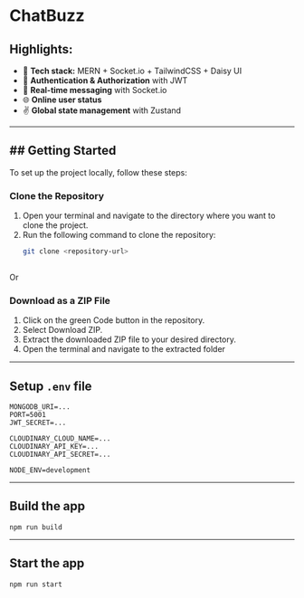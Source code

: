 # ChatBuzz

## Highlights:
- 🚀 **Tech stack:** MERN + Socket.io + TailwindCSS + Daisy UI
- 🍩 **Authentication & Authorization** with JWT
- 🦄 **Real-time messaging** with Socket.io
- 🌐 **Online user status**
- ✌️ **Global state management** with Zustand

---
## ## Getting Started

To set up the project locally, follow these steps:

### Clone the Repository
1. Open your terminal and navigate to the directory where you want to clone the project.
2. Run the following command to clone the repository:
   ```bash
   git clone <repository-url>
  

Or
### Download as a ZIP File
1. Click on the green Code button in the repository.
2. Select Download ZIP.
3. Extract the downloaded ZIP file to your desired directory.
4. Open the terminal and navigate to the extracted folder
---
## Setup `.env` file

```env
MONGODB_URI=...
PORT=5001
JWT_SECRET=...

CLOUDINARY_CLOUD_NAME=...
CLOUDINARY_API_KEY=...
CLOUDINARY_API_SECRET=...

NODE_ENV=development
```
---

## Build the app
```
npm run build

```
---

## Start the app
```
npm run start

```
